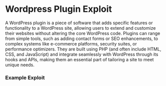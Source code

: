 # Wordpress Plugin Exploit
A WordPress plugin is a piece of software that adds specific features or functionality to a WordPress site, allowing users to extend and customize their websites without altering the core WordPress code. Plugins can range from simple tools, such as adding contact forms or SEO enhancements, to complex systems like e-commerce platforms, security suites, or performance optimizers. They are built using PHP (and often include HTML, CSS, and JavaScript) and integrate seamlessly with WordPress through its hooks and APIs, making them an essential part of tailoring a site to meet unique needs.

### Example Exploit

